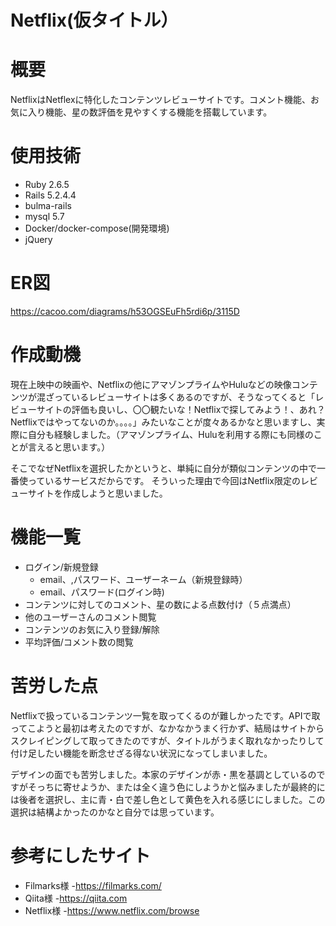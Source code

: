 # Netflix(仮タイトル）

# 概要
NetflixはNetflexに特化したコンテンツレビューサイトです。コメント機能、お気に入り機能、星の数評価を見やすくする機能を搭載しています。

# 使用技術
- Ruby 2.6.5
- Rails 5.2.4.4
- bulma-rails
- mysql 5.7
- Docker/docker-compose(開発環境)
- jQuery


# ER図
https://cacoo.com/diagrams/h53OGSEuFh5rdi6p/3115D


# 作成動機
現在上映中の映画や、Netflixの他にアマゾンプライムやHuluなどの映像コンテンツが混ざっているレビューサイトは多くあるのですが、そうなってくると「レビューサイトの評価も良いし、〇〇観たいな！Netflixで探してみよう！、あれ？Netflixではやってないのか。。。。」みたいなことが度々あるかなと思いますし、実際に自分も経験しました。（アマゾンプライム、Huluを利用する際にも同様のことが言えると思います。）

そこでなぜNetflixを選択したかというと、単純に自分が類似コンテンツの中で一番使っているサービスだからです。
そういった理由で今回はNetflix限定のレビューサイトを作成しようと思いました。

# 機能一覧
- ログイン/新規登録
  - email、,パスワード、ユーザーネーム（新規登録時）
  - email、パスワード(ログイン時)
- コンテンツに対してのコメント、星の数による点数付け（５点満点）
- 他のユーザーさんのコメント閲覧
- コンテンツのお気に入り登録/解除
- 平均評価/コメント数の閲覧

# 苦労した点
Netflixで扱っているコンテンツ一覧を取ってくるのが難しかったです。APIで取ってこようと最初は考えたのですが、なかなかうまく行かず、結局はサイトからスクレイピングして取ってきたのですが、タイトルがうまく取れなかったりして付け足したい機能を断念せざる得ない状況になってしまいました。

デザインの面でも苦労しました。本家のデザインが赤・黒を基調としているのですがそっちに寄せようか、または全く違う色にしようかと悩みましたが最終的には後者を選択し、主に青・白で差し色として黄色を入れる感じにしました。この選択は結構よかったのかなと自分では思っています。

# 参考にしたサイト
- Filmarks様
  -https://filmarks.com/
- Qiita様
 -https://qiita.com
- Netflix様
 -https://www.netflix.com/browse



